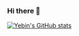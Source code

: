 ### Hi there 👋

<!--
**Yebin46/Yebin46** is a ✨ _special_ ✨ repository because its `README.md` (this file) appears on your GitHub profile.

Here are some ideas to get you started:

- 🔭 I’m currently working on ...
- 🌱 I’m currently learning ...
- 👯 I’m looking to collaborate on ...
- 🤔 I’m looking for help with ...
- 💬 Ask me about ...
- 📫 How to reach me: ...
- 😄 Pronouns: ...
- ⚡ Fun fact: ...
-->

[![Yebin's GitHub stats](https://github-readme-stats.vercel.app/api?username=Yebin46)](https://github.com/anuraghazra/github-readme-stats)
